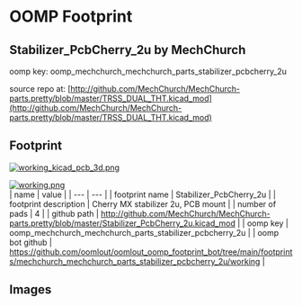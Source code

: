 # OOMP Footprint  
## Stabilizer_PcbCherry_2u  by MechChurch  
  
oomp key: oomp_mechchurch_mechchurch_parts_stabilizer_pcbcherry_2u  
  
source repo at: [http://github.com/MechChurch/MechChurch-parts.pretty/blob/master/TRSS_DUAL_THT.kicad_mod](http://github.com/MechChurch/MechChurch-parts.pretty/blob/master/TRSS_DUAL_THT.kicad_mod)  
## Footprint  
  
[![working_kicad_pcb_3d.png](working_kicad_pcb_3d_600.png)](working_kicad_pcb_3d.png)  
  
[![working.png](working_600.png)](working.png)  
| name | value | 
| --- | --- | 
| footprint name | Stabilizer_PcbCherry_2u | 
| footprint description | Cherry MX stabilizer 2u, PCB mount  | 
| number of pads | 4 | 
| github path | http://github.com/MechChurch/MechChurch-parts.pretty/blob/master/Stabilizer_PcbCherry_2u.kicad_mod | 
| oomp key | oomp_mechchurch_mechchurch_parts_stabilizer_pcbcherry_2u | 
| oomp bot github | https://github.com/oomlout/oomlout_oomp_footprint_bot/tree/main/footprints/mechchurch_mechchurch_parts_stabilizer_pcbcherry_2u/working | 
## Images  
